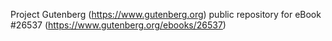 Project Gutenberg (https://www.gutenberg.org) public repository for eBook #26537 (https://www.gutenberg.org/ebooks/26537)
